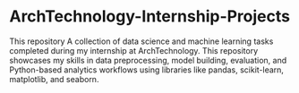 # ArchTechnology-Internship-Projects
This repository A collection of data science and machine learning tasks completed during my internship at ArchTechnology. This repository showcases my skills in data preprocessing, model building, evaluation, and Python-based analytics workflows using libraries like pandas, scikit-learn, matplotlib, and seaborn.
